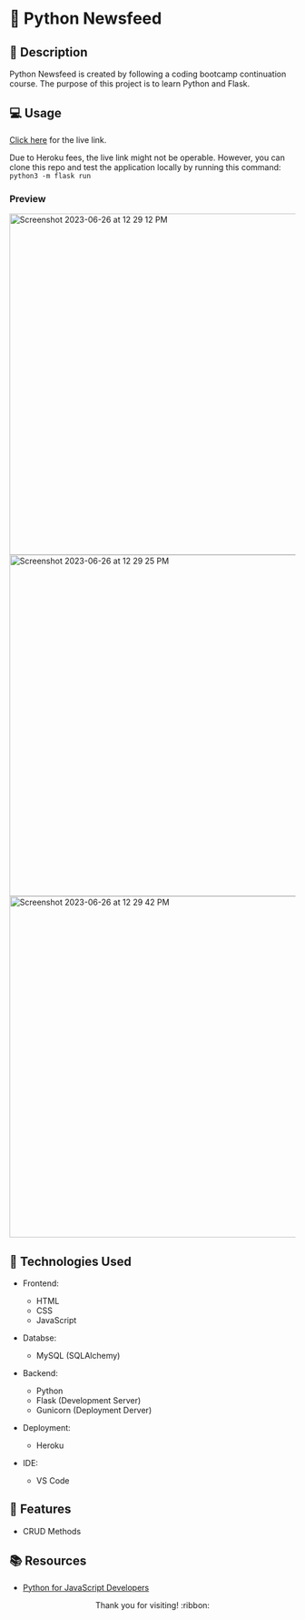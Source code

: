 # :newspaper: Python Newsfeed

## :pencil: Description

Python Newsfeed is created by following a coding bootcamp continuation course. The purpose of this project is to learn Python and Flask.

## :computer: Usage

[Click here](https://just-tech-news1-8005399aa9b7.herokuapp.com/) for the live link.

Due to Heroku fees, the live link might not be operable. However, you can clone this repo and test the application locally by running this command:
```python3 -m flask run```

### Preview

<img width="600" alt="Screenshot 2023-06-26 at 12 29 12 PM" src="https://github.com/hbarry89/python-newsfeed/assets/106551259/f912136c-cab6-4823-8028-ac559c32cd64">
<img width="600" alt="Screenshot 2023-06-26 at 12 29 25 PM" src="https://github.com/hbarry89/python-newsfeed/assets/106551259/252a7381-bde2-48ca-b441-f6058adbf917">
<img width="600" alt="Screenshot 2023-06-26 at 12 29 42 PM" src="https://github.com/hbarry89/python-newsfeed/assets/106551259/ab6fc526-266a-46a1-b930-c69af82757e0">


## :wrench: Technologies Used

- Frontend:
    - HTML
    - CSS
    - JavaScript

- Databse:
    - MySQL (SQLAlchemy)

- Backend:
    - Python
    - Flask (Development Server)
    - Gunicorn (Deployment Derver)

- Deployment:
    - Heroku

- IDE:
    - VS Code

## :star2: Features

- CRUD Methods

## :books: Resources

- [Python for JavaScript Developers](https://coding-boot-camp.github.io/continuation-courses/python)

<p align="center">Thank you for visiting! :ribbon:</p>